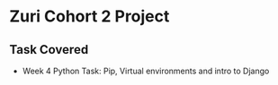 # Zuri Cohort 2 Project

## Task Covered

- Week 4 Python Task: Pip, Virtual environments and intro to Django
